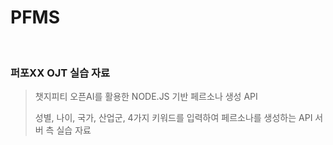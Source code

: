 # PFMS
</br>

### 퍼포XX OJT 실습 자료
>
> 챗지피티 오픈AI를 활용한 NODE.JS 기반 페르소나 생성 API
> 
> 성별, 나이, 국가, 산업군, 4가지 키워드를 입력하여 페르소나를 생성하는 API 서버 측 실습 자료
